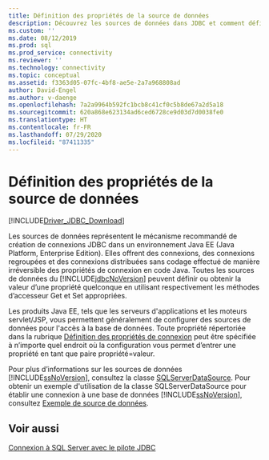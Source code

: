 ```yaml
---
title: Définition des propriétés de la source de données
description: Découvrez les sources de données dans JDBC et comment définir leurs propriétés pour configurer l’accès aux bases de données avec Java.
ms.custom: ''
ms.date: 08/12/2019
ms.prod: sql
ms.prod_service: connectivity
ms.reviewer: ''
ms.technology: connectivity
ms.topic: conceptual
ms.assetid: f3363d05-07fc-4bf8-ae5e-2a7a968808ad
author: David-Engel
ms.author: v-daenge
ms.openlocfilehash: 7a2a9964b592fc1bcb8c41cf0c5b8de67a2d5a18
ms.sourcegitcommit: 620a868e623134ad6ced6728ce9d03d7d0038fe0
ms.translationtype: HT
ms.contentlocale: fr-FR
ms.lasthandoff: 07/29/2020
ms.locfileid: "87411335"
---
```

# <a name="setting-the-data-source-properties"></a>Définition des propriétés de la source de données

[!INCLUDE[Driver_JDBC_Download](../../includes/driver_jdbc_download.md)]

Les sources de données représentent le mécanisme recommandé de création de connexions JDBC dans un environnement Java EE (Java Platform, Enterprise Edition). Elles offrent des connexions, des connexions regroupées et des connexions distribuées sans codage effectué de manière irréversible des propriétés de connexion en code Java. Toutes les sources de données du [!INCLUDE[jdbcNoVersion](../../includes/jdbcnoversion_md.md)] peuvent définir ou obtenir la valeur d’une propriété quelconque en utilisant respectivement les méthodes d’accesseur Get et Set appropriées.

Les produits Java EE, tels que les serveurs d'applications et les moteurs servlet/JSP, vous permettent généralement de configurer des sources de données pour l'accès à la base de données. Toute propriété répertoriée dans la rubrique [Définition des propriétés de connexion](../../connect/jdbc/setting-the-connection-properties.md) peut être spécifiée à n’importe quel endroit où la configuration vous permet d’entrer une propriété en tant que paire propriété=valeur.

Pour plus d’informations sur les sources de données [!INCLUDE[ssNoVersion](../../includes/ssnoversion-md.md)], consultez la classe [SQLServerDataSource](../../connect/jdbc/reference/sqlserverdatasource-class.md). Pour obtenir un exemple d'utilisation de la classe SQLServerDataSource pour établir une connexion à une base de données [!INCLUDE[ssNoVersion](../../includes/ssnoversion-md.md)], consultez [Exemple de source de données](../../connect/jdbc/data-source-sample.md).

## <a name="see-also"></a>Voir aussi

[Connexion à SQL Server avec le pilote JDBC](../../connect/jdbc/connecting-to-sql-server-with-the-jdbc-driver.md)
